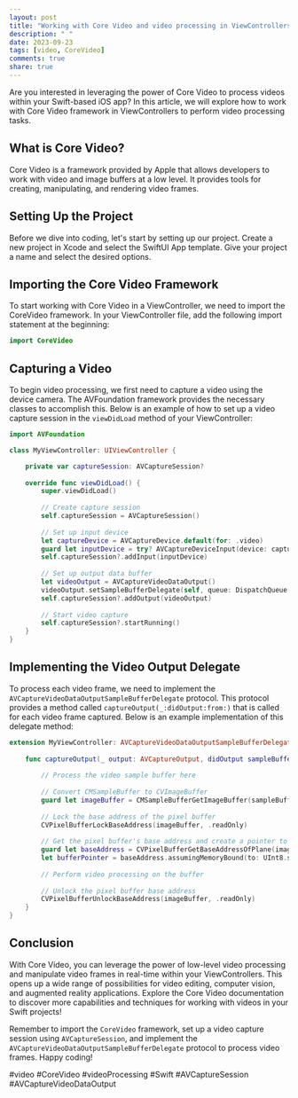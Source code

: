 ```yaml
---
layout: post
title: "Working with Core Video and video processing in ViewControllers in Swift"
description: " "
date: 2023-09-23
tags: [video, CoreVideo]
comments: true
share: true
---
```


Are you interested in leveraging the power of Core Video to process videos within your Swift-based iOS app? In this article, we will explore how to work with Core Video framework in ViewControllers to perform video processing tasks.

## What is Core Video?
Core Video is a framework provided by Apple that allows developers to work with video and image buffers at a low level. It provides tools for creating, manipulating, and rendering video frames.

## Setting Up the Project
Before we dive into coding, let's start by setting up our project. Create a new project in Xcode and select the SwiftUI App template. Give your project a name and select the desired options.

## Importing the Core Video Framework
To start working with Core Video in a ViewController, we need to import the CoreVideo framework. In your ViewController file, add the following import statement at the beginning:

```swift
import CoreVideo
```

## Capturing a Video
To begin video processing, we first need to capture a video using the device camera. The AVFoundation framework provides the necessary classes to accomplish this. Below is an example of how to set up a video capture session in the `viewDidLoad` method of your ViewController:

```swift
import AVFoundation

class MyViewController: UIViewController {

    private var captureSession: AVCaptureSession?
    
    override func viewDidLoad() {
        super.viewDidLoad()
        
        // Create capture session
        self.captureSession = AVCaptureSession()
        
        // Set up input device
        let captureDevice = AVCaptureDevice.default(for: .video)
        guard let inputDevice = try? AVCaptureDeviceInput(device: captureDevice!) else { return }
        self.captureSession?.addInput(inputDevice)
        
        // Set up output data buffer
        let videoOutput = AVCaptureVideoDataOutput()
        videoOutput.setSampleBufferDelegate(self, queue: DispatchQueue(label: "VideoOutputQueue"))
        self.captureSession?.addOutput(videoOutput)
        
        // Start video capture
        self.captureSession?.startRunning()
    }
}
```

## Implementing the Video Output Delegate
To process each video frame, we need to implement the `AVCaptureVideoDataOutputSampleBufferDelegate` protocol. This protocol provides a method called `captureOutput(_:didOutput:from:)` that is called for each video frame captured. Below is an example implementation of this delegate method:

```swift
extension MyViewController: AVCaptureVideoDataOutputSampleBufferDelegate {
    
    func captureOutput(_ output: AVCaptureOutput, didOutput sampleBuffer: CMSampleBuffer, from connection: AVCaptureConnection) {
        
        // Process the video sample buffer here
        
        // Convert CMSampleBuffer to CVImageBuffer
        guard let imageBuffer = CMSampleBufferGetImageBuffer(sampleBuffer) else { return }
        
        // Lock the base address of the pixel buffer
        CVPixelBufferLockBaseAddress(imageBuffer, .readOnly)
        
        // Get the pixel buffer's base address and create a pointer to it
        guard let baseAddress = CVPixelBufferGetBaseAddressOfPlane(imageBuffer, 0) else { return }
        let bufferPointer = baseAddress.assumingMemoryBound(to: UInt8.self)
        
        // Perform video processing on the buffer
        
        // Unlock the pixel buffer base address
        CVPixelBufferUnlockBaseAddress(imageBuffer, .readOnly)
    }
}
```

## Conclusion
With Core Video, you can leverage the power of low-level video processing and manipulate video frames in real-time within your ViewControllers. This opens up a wide range of possibilities for video editing, computer vision, and augmented reality applications. Explore the Core Video documentation to discover more capabilities and techniques for working with videos in your Swift projects!

Remember to import the `CoreVideo` framework, set up a video capture session using `AVCaptureSession`, and implement the `AVCaptureVideoDataOutputSampleBufferDelegate` protocol to process video frames. Happy coding!

#video #CoreVideo #videoProcessing #Swift #AVCaptureSession #AVCaptureVideoDataOutput